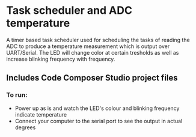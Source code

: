 # Task scheduler and ADC temperature 

 A timer based task scheduler used for scheduling the tasks of reading the ADC to produce a temperature measurement which is output over UART/Serial. The LED will change color at certain tresholds as well as increase blinking frequency with frequency.

## Includes Code Composer Studio project files

### To run:
- Power up as is and watch the LED's colour and blinking frequency indicate temperature
- Connect your computer to the serial port to see the output in actual degrees
